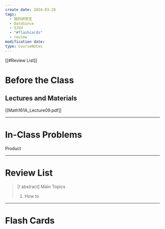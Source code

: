 ```yaml
---
create date: 2024-03-28
tags:
  - 我的研究生
  - DataSince
  - SJSU
  - "#flashcards"
  - review
modification date: 
type: CourseNotes
---
```


[[#Review List]]
# Before the Class
## Lectures and Materials
[[Math161A_Lecture09.pdf]]

---
# In-Class Problems
Product

---
# Review List
>[! abstract] Main Topics
>1. How to 

---
# Flash Cards
